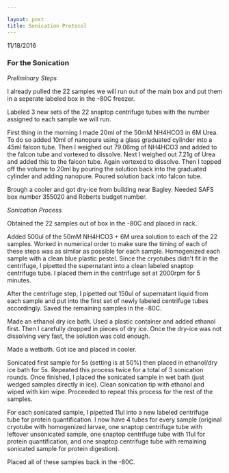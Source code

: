 ```yaml
---

layout: post
title: Sonication Protocol
---
```



11/18/2016

### For the Sonication

_Preliminary Steps_

I already pulled the 22 samples we will run out of the main box and put them in a seperate labeled box in the -80C freezer.

Labeled 3 new sets of the 22 snaptop centrifuge tubes with the number assigned to each sample we will run.

First thing in the morning I made 20ml of the 50mM NH4HCO3 in 6M Urea. To do so added 10ml of nanopure using a glass graduated cylinder into a 45ml falcon tube. Then I weighed out 79.06mg of NH4HCO3 and added to the falcon tube and vortexed to dissolve. Next I weighed out 7.21g of Urea and added this to the falcon tube. Again vortexed to dissolve. Then I topped off the volume to 20ml by pouring the solution back into the graduated cylinder and adding nanopure. Poured solution back into falcon tube.

Brough a cooler and got dry-ice from building near Bagley. Needed SAFS box number 355020 and Roberts budget number.

_Sonication Process_

Obtained the 22 samples out of box in the -80C and placed in rack.

Added 500ul of the 50mM NH4HCO3 + 6M urea solution to each of the 22 samples. Worked in numerical order to make sure the timing of each of these steps was as similar as possible for each sample. Homogenized each sample with a clean blue plastic pestel. Since the cryotubes didn't fit in the centrifuge, I pipetted the supernatant into a clean labeled snaptop centrifuge tube. I placed them in the centrifuge set at 2000rpm for 5 minutes. 

After the centrifuge step, I pipetted out 150ul of supernatant liquid from each sample and put into the first set of newly labeled centrifuge tubes accordingly. Saved the remaining samples in the -80C.

Made an ethanol dry ice bath. Used a plastic container and added ethanol first. Then I carefully dropped in pieces of dry ice. Once the dry-ice was not dissolving very fast, the solution was cold enough.

Made a wetbath. Got ice and placed in cooler. 

Sonicated first sample for 5s (setting is at 50%) then placed in ethanol/dry ice bath for 5s. Repeated this process twice for a total of 3 sonication rounds. Once finished, I placed the sonicated sample in wet bath (just wedged samples directly in ice). Clean sonication tip with ethanol and wiped with kim wipe. Proceeded to repeat this process for the rest of the samples.

For each sonicated sample, I pipetted 11ul into a new labeled centrifuge tube for protein quantification. I now have 4 tubes for every sample (original cryotube with homogenized larvae, one snaptop centrifuge tube with leftover unsonicated sample, one  snaptop centrifuge tube with 11ul for protein quantification, and one snaptop centrifuge tube with remaining sonicated sample for protein digestion).

Placed all of these samples back in the -80C.
